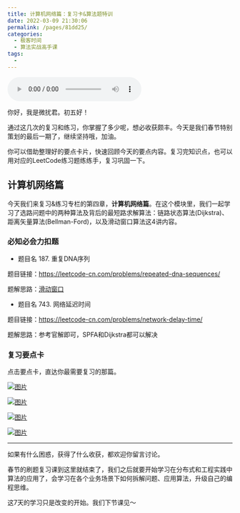 ```yaml
---
title: 计算机网络篇：复习卡&算法题特训
date: 2022-03-09 21:30:06
permalink: /pages/81dd25/
categories:
  - 极客时间
  - 算法实战高手课
tags:
  - 
---
```

<audio title="即学即练.计算机网络篇：复习卡&算法题特训" src="https://static001.geekbang.org/resource/audio/8f/64/8f7574ff1535e250e424ecc1e1293964.mp3" controls="controls"></audio> 
<p>你好，我是微扰君。初五好！</p><p>通过这几次的复习和练习，你掌握了多少呢，想必收获颇丰。今天是我们春节特别策划的最后一期了，继续坚持哦，加油。</p><p>你可以借助整理好的要点卡片，快速回顾今天的要点内容。复习完知识点，也可以用对应的LeetCode练习题练练手，复习巩固一下。</p><h2>计算机网络篇</h2><p>今天我们来复习&amp;练习专栏的第四章，<strong>计算机网络篇</strong>。在这个模块里，我们一起学习了选路问题中的两种算法及背后的最短路求解算法：链路状态算法(Dijkstra)、距离矢量算法(Bellman-Ford)，以及滑动窗口算法这4讲内容。</p><h3>必知必会力扣题</h3><ul>
<li>题目名 187. 重复DNA序列</li>
</ul><p>题目链接：<a href="https://leetcode-cn.com/problems/repeated-dna-sequences/">https://leetcode-cn.com/problems/repeated-dna-sequences/</a></p><p>题解思路：<a href="https://leetcode-cn.com/problems/repeated-dna-sequences/solution/wei-rao-li-lun-hua-dong-chuang-kou-wei-y-dosw/">滑动窗口</a></p><ul>
<li>题目名 743. 网络延迟时间</li>
</ul><p>题目链接：<a href="https://leetcode-cn.com/problems/network-delay-time/">https://leetcode-cn.com/problems/network-delay-time/</a></p><p>题解思路：参考官解即可，SPFA和Dijkstra都可以解决</p><h3>复习要点卡</h3><p><span class="reference">点击要点卡，直达你最需要复习的那篇。</span></p><p><a href="https://time.geekbang.org/column/article/478513"><img src="https://static001.geekbang.org/resource/image/83/e9/835c6c0efc0c6bfd486caef1ef9fb2e9.jpg?wh=1242x2208" alt="图片"></a></p><p><a href="https://time.geekbang.org/column/article/479755"><img src="https://static001.geekbang.org/resource/image/cf/d2/cf11238b2b572a42f4712ae13da2a5d2.jpg?wh=1242x2208" alt="图片"></a></p><p><a href="https://time.geekbang.org/column/article/481302"><img src="https://static001.geekbang.org/resource/image/fd/45/fd87feb5ffb1589ae4de7bc7662b5545.jpg?wh=1242x2208" alt="图片"></a></p><p><a href="https://time.geekbang.org/column/article/482065"><img src="https://static001.geekbang.org/resource/image/82/aa/8203b56805af5e8753afc35a61e32daa.jpg?wh=1242x2208" alt="图片"></a></p><hr><p>如果有什么困惑，获得了什么收获，都欢迎你留言讨论。</p><p>春节的刷题复习课到这里就结束了，我们之后就要开始学习在分布式和工程实践中算法的应用了，会学习在各个业务场景下如何拆解问题、应用算法，升级自己的编程思维。</p><!-- [[[read_end]]] --><p>这7天的学习只是改变的开始。我们下节课见～</p>
